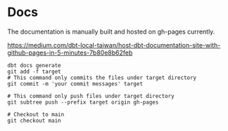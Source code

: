 
# Docs

The documentation is manually built and hosted on gh-pages currently.

https://medium.com/dbt-local-taiwan/host-dbt-documentation-site-with-github-pages-in-5-minutes-7b80e8b62feb


```
dbt docs generate
git add -f target
# This command only commits the files under target directory
git commit -m 'your commit messages' target

# This command only push files under target directory
git subtree push --prefix target origin gh-pages

# Checkout to main
git checkout main
```
